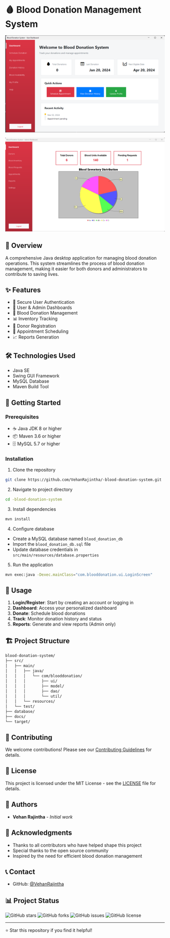 # 🩸 Blood Donation Management System

![pic1](pic1.png)

![pic2](pic2.png)

## 🌟 Overview
A comprehensive Java desktop application for managing blood donation operations. This system streamlines the process of blood donation management, making it easier for both donors and administrators to contribute to saving lives.

## ✨ Features
- 🔐 Secure User Authentication
- 👥 User & Admin Dashboards
- 💉 Blood Donation Management
- 📊 Inventory Tracking
- 📝 Donor Registration
- 📅 Appointment Scheduling
- 📈 Reports Generation

## 🛠️ Technologies Used
- Java SE
- Swing GUI Framework
- MySQL Database
- Maven Build Tool

## 🚀 Getting Started

### Prerequisites
- ☕ Java JDK 8 or higher
- 📦 Maven 3.6 or higher
- 🗄️ MySQL 5.7 or higher

### Installation
1. Clone the repository
```bash
git clone https://github.com/VehanRajintha/-blood-donation-system.git
```

2. Navigate to project directory
```bash
cd -blood-donation-system
```

3. Install dependencies
```bash
mvn install
```

4. Configure database
- Create a MySQL database named `blood_donation_db`
- Import the `blood_donation_db.sql` file
- Update database credentials in `src/main/resources/database.properties`

5. Run the application
```bash
mvn exec:java -Dexec.mainClass="com.blooddonation.ui.LoginScreen"
```

## 📱 Usage
1. **Login/Register**: Start by creating an account or logging in
2. **Dashboard**: Access your personalized dashboard
3. **Donate**: Schedule blood donations
4. **Track**: Monitor donation history and status
5. **Reports**: Generate and view reports (Admin only)

## 🏗️ Project Structure
```
blood-donation-system/
├── src/
│   ├── main/
│   │   ├── java/
│   │   │   └── com/blooddonation/
│   │   │       ├── ui/
│   │   │       ├── model/
│   │   │       ├── dao/
│   │   │       └── util/
│   │   └── resources/
│   └── test/
├── database/
├── docs/
└── target/
```

## 🤝 Contributing
We welcome contributions! Please see our [Contributing Guidelines](CONTRIBUTING.md) for details.

## 📄 License
This project is licensed under the MIT License - see the [LICENSE](LICENSE.md) file for details.

## 👥 Authors
- **Vehan Rajintha** - *Initial work*

## 🙏 Acknowledgments
- Thanks to all contributors who have helped shape this project
- Special thanks to the open source community
- Inspired by the need for efficient blood donation management

## 📞 Contact
- GitHub: [@VehanRajintha](https://github.com/VehanRajintha)

## 📊 Project Status
![GitHub stars](https://img.shields.io/github/stars/VehanRajintha/-blood-donation-system?style=social)
![GitHub forks](https://img.shields.io/github/forks/VehanRajintha/-blood-donation-system?style=social)
![GitHub issues](https://img.shields.io/github/issues/VehanRajintha/-blood-donation-system)
![GitHub license](https://img.shields.io/github/license/VehanRajintha/-blood-donation-system)

---
⭐ Star this repository if you find it helpful! 
